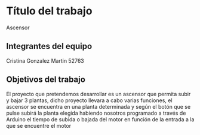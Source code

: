 # Título del trabajo

Ascensor

## Integrantes del equipo

Cristina Gonzalez Martin 52763

## Objetivos del trabajo

El proyecto que pretendemos desarrollar es un ascensor que permita subir y bajar 3 plantas, dicho proyecto llevara a cabo varias funciones, el ascensor se encuentra en una planta determinada y según el botón que se pulse subirá la planta elegida habiendo nosotros programado a través de Arduino el tiempo de subida o bajada del motor en función de la entrada a la que se encuentre el motor 
